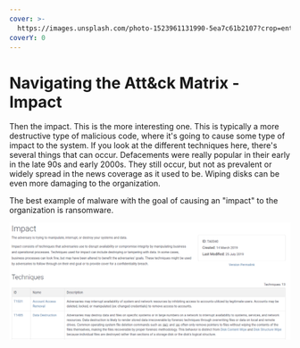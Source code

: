 ```yaml
---
cover: >-
  https://images.unsplash.com/photo-1523961131990-5ea7c61b2107?crop=entropy&cs=srgb&fm=jpg&ixid=MnwxOTcwMjR8MHwxfHNlYXJjaHw2fHx0ZWNofGVufDB8fHx8MTY0NjY4ODE2Ng&ixlib=rb-1.2.1&q=85
coverY: 0
---
```


# Navigating the Att\&ck Matrix - Impact

Then the impact. This is the more interesting one. This is typically a more destructive type of malicious code, where it's going to cause some type of impact to the system. If you look at the different techniques here, there's several things that can occur. Defacements were really popular in their early in the late 90s and early 2000s. They still occur, but not as prevalent or widely spread in the news coverage as it used to be. Wiping disks can be even more damaging to the organization.

The best example of malware with the goal of causing an "impact" to the organization is ransomware.

![](../../.gitbook/assets/impact.PNG)
